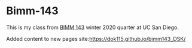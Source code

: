 # Bimm-143

This is my class from [BIMM 143](https://bioboot.github.io/bimm143_W20/) winter 2020 quarter at UC San Diego. 

Added content to new pages site:https://dok115.github.io/bimm143_DSK/
